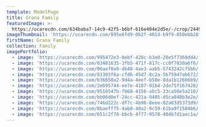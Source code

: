 ```yaml
---
template: ModelPage
title: Grana Family
featuredImage: >-
  https://ucarecdn.com/634baba7-14c9-42f5-b6bf-616e404e2d5e/-/crop/2449x1224/0,273/-/preview/
imageThumbnail: 'https://ucarecdn.com/895e6fd9-0b2f-401d-b9f9-058ebb26f572/-/preview/'
firstName: Grana Family
collection: Family
imagePortfolio:
  - image: 'https://ucarecdn.com/995472e3-0ebf-420c-b3e0-20e5f7360dd4/'
  - image: 'https://ucarecdn.com/03481635-3fb5-471f-817c-cc0f7830a6f6/'
  - image: 'https://ucarecdn.com/06aef0a9-db48-4ae3-aab5-5743242cf5bb/'
  - image: 'https://ucarecdn.com/81303f6a-cfd6-45d7-8c2a-5b75947ab672/'
  - image: 'https://ucarecdn.com/b36650a2-9d4a-4eef-b58e-8da1b126b6b9/'
  - image: 'https://ucarecdn.com/2eb95744-ee7e-4187-91b4-2de75f167428/'
  - image: 'https://ucarecdn.com/9516547b-fb68-4156-abc5-33ca56e5a210/'
  - image: 'https://ucarecdn.com/bb06d0ef-24cc-421a-9405-d5ca040b3e2e/'
  - image: 'https://ucarecdn.com/746d222c-df7c-4b96-8eee-02a03d5373d9/'
  - image: 'https://ucarecdn.com/0baeff75-4ab8-48a2-9c59-61ba9f1584b6/'
  - image: 'https://ucarecdn.com/651c2f78-bbcb-4f77-9578-404b7d1aec1a/'
---
```


